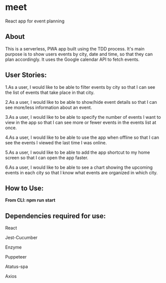 # meet

React app for event planning

## About

This is a serverless, PWA app built using the TDD process. It's main purpose is to show users events by city, date and time, so that they can plan accordingly. It uses the Google calendar API to fetch events.

## User Stories:

1.As a user, I would like to be able to filter events by city so that I can see the list of events that take place in that city.

2.As a user, I would like to be able to show/hide event details so that I can see more/less information about an event.

3.As a user, I would like to be able to specify the number of events I want to view in the app so that I can see more or fewer events in the events list at once.

4.As a user, I would like to be able to use the app when offline so that I can see the events I viewed the last time I was online.

5.As a user, I would like to be able to add the app shortcut to my home screen so that I can open the app faster.

6.As a user, I would like to be able to see a chart showing the upcoming events in each city so that I know what events are organized in which city.


## How to Use:
**From CLI: npm run start**


## Dependencies required for use:

React

Jest-Cucumber

Enzyme

Puppeteer

Atatus-spa

Axios
